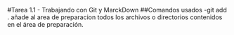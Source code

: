 #Tarea 1.1 - Trabajando con Git y MarckDown
##Comandos usados
-git add .
añade al area de preparacion todos los archivos o directorios contenidos en el área de preparación.
 

